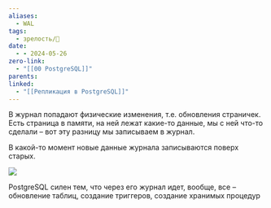 ```yaml
---
aliases:
  - WAL
tags:
  - зрелость/🌱
date:
  - - 2024-05-26
zero-link:
  - "[[00 PostgreSQL]]"
parents: 
linked:
  - "[[Репликация в PostgreSQL]]"
---
```

В журнал попадают физические изменения, т.е. обновления страничек. Есть страница в памяти, на ней лежат какие-то данные, мы с ней что-то сделали – вот эту разницу мы записываем в журнал.

В какой-то момент новые данные журнала записываются поверх старых.

![](Pasted%20image%2020240531083602.png)

PostgreSQL силен тем, что через его журнал идет, вообще, все – обновление таблиц, создание триггеров, создание хранимых процедур